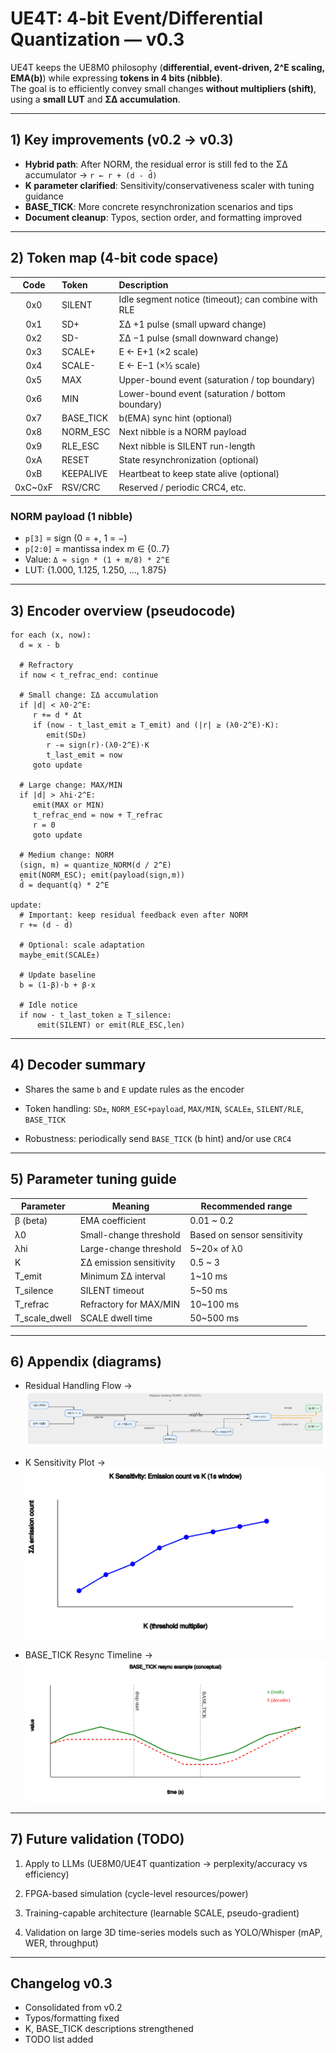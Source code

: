 # UE4T: 4-bit Event/Differential Quantization — v0.3

UE4T keeps the UE8M0 philosophy (**differential, event-driven, 2^E scaling, EMA(b)**) while expressing **tokens in 4 bits (nibble)**.  
The goal is to efficiently convey small changes **without multipliers (shift)**, using a **small LUT** and **ΣΔ accumulation**.

---

## 1) Key improvements (v0.2 → v0.3)

- **Hybrid path**: After NORM, the residual error is still fed to the ΣΔ accumulator → `r ← r + (d - d̂)`
- **K parameter clarified**: Sensitivity/conservativeness scaler with tuning guidance
- **BASE_TICK**: More concrete resynchronization scenarios and tips
- **Document cleanup**: Typos, section order, and formatting improved

---

## 2) Token map (4-bit code space)

| Code | Token      | Description |
|:---:|:-----------|:------------|
| 0x0 | SILENT     | Idle segment notice (timeout); can combine with RLE |
| 0x1 | SD+        | ΣΔ +1 pulse (small upward change) |
| 0x2 | SD-        | ΣΔ −1 pulse (small downward change) |
| 0x3 | SCALE+     | E ← E+1 (×2 scale) |
| 0x4 | SCALE-     | E ← E−1 (×½ scale) |
| 0x5 | MAX        | Upper-bound event (saturation / top boundary) |
| 0x6 | MIN        | Lower-bound event (saturation / bottom boundary) |
| 0x7 | BASE_TICK  | b(EMA) sync hint (optional) |
| 0x8 | NORM_ESC   | Next nibble is a NORM payload |
| 0x9 | RLE_ESC    | Next nibble is SILENT run-length |
| 0xA | RESET      | State resynchronization (optional) |
| 0xB | KEEPALIVE  | Heartbeat to keep state alive (optional) |
| 0xC~0xF | RSV/CRC | Reserved / periodic CRC4, etc.

### NORM payload (1 nibble)
- `p[3]` = sign (0 = +, 1 = −)  
- `p[2:0]` = mantissa index m ∈ {0..7}  
- Value: `Δ ≈ sign * (1 + m/8) * 2^E`  
- LUT: {1.000, 1.125, 1.250, …, 1.875}

---

## 3) Encoder overview (pseudocode)

```text
for each (x, now):
  d = x - b

  # Refractory
  if now < t_refrac_end: continue

  # Small change: ΣΔ accumulation
  if |d| < λ0·2^E:
     r += d * Δt
     if (now - t_last_emit ≥ T_emit) and (|r| ≥ (λ0·2^E)·K):
        emit(SD±)
        r -= sign(r)·(λ0·2^E)·K
        t_last_emit = now
     goto update

  # Large change: MAX/MIN
  if |d| > λhi·2^E:
     emit(MAX or MIN)
     t_refrac_end = now + T_refrac
     r = 0
     goto update

  # Medium change: NORM
  (sign, m) = quantize_NORM(d / 2^E)
  emit(NORM_ESC); emit(payload(sign,m))
  d̂ = dequant(q) * 2^E

update:
  # Important: keep residual feedback even after NORM
  r += (d - d̂)

  # Optional: scale adaptation
  maybe_emit(SCALE±)

  # Update baseline
  b = (1-β)·b + β·x

  # Idle notice
  if now - t_last_token ≥ T_silence:
      emit(SILENT) or emit(RLE_ESC,len)
```

---

## 4) Decoder summary

 - Shares the same `b` and `E` update rules as the encoder

 - Token handling: `SD±`, `NORM_ESC+payload`, `MAX/MIN`, `SCALE±`, `SILENT/RLE`, `BASE_TICK`

 - Robustness: periodically send `BASE_TICK` (b hint) and/or use `CRC4`

---

## 5) Parameter tuning guide

| Parameter       | Meaning                 | Recommended range           |
| --------------- | ----------------------- | --------------------------- |
| β (beta)        | EMA coefficient         | 0.01 \~ 0.2                 |
| λ0              | Small-change threshold  | Based on sensor sensitivity |
| λhi             | Large-change threshold  | 5\~20× of λ0                |
| K               | ΣΔ emission sensitivity | 0.5 \~ 3                    |
| T\_emit         | Minimum ΣΔ interval     | 1\~10 ms                    |
| T\_silence      | SILENT timeout          | 5\~50 ms                    |
| T\_refrac       | Refractory for MAX/MIN  | 10\~100 ms                  |
| T\_scale\_dwell | SCALE dwell time        | 50\~500 ms                  |

---

## 6) Appendix (diagrams)

- Residual Handling Flow → ![appendix_A_flow.svg](diagrams/appendix_A_flow.svg)

- K Sensitivity Plot → ![appendix_B_K_sensitivity.svg](diagrams/appendix_B_K_sensitivity.svg)

- BASE_TICK Resync Timeline → ![appendix_C_BASE_TICK_resync.svg](diagrams/appendix_C_BASE_TICK_resync.svg)

---

## 7) Future validation (TODO)

1. Apply to LLMs (UE8M0/UE4T quantization → perplexity/accuracy vs efficiency)

2. FPGA-based simulation (cycle-level resources/power)

3. Training-capable architecture (learnable SCALE, pseudo-gradient)

4. Validation on large 3D time-series models such as YOLO/Whisper (mAP, WER, throughput)

---

## Changelog v0.3

- Consolidated from v0.2
- Typos/formatting fixed
- K, BASE_TICK descriptions strengthened
- TODO list added
